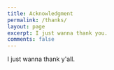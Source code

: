 ```yaml
---
title: Acknowledgment
permalink: /thanks/
layout: page
excerpt: I just wanna thank you.
comments: false
---
```


I just wanna thank y'all.